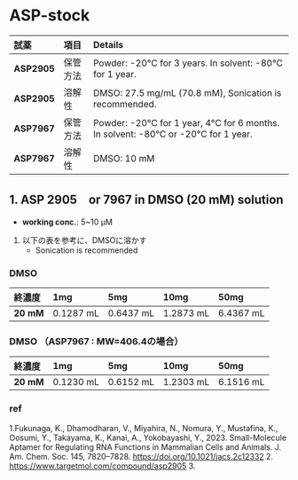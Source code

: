 # ASP-stock

| 試薬 | 項目 | Details |
|:---|:---|:---|
| **ASP2905** | 保管方法 | Powder: -20°C for 3 years. In solvent: -80°C for 1 year. |
| **ASP2905** | 溶解性 | DMSO: 27.5 mg/mL (70.8 mM), Sonication is recommended. |
| **ASP7967** | 保管方法 | Powder: -20°C for 1 year, 4°C for 6 months. In solvent: -80°C or -20°C for 1 year. |
| **ASP7967** | 溶解性 | DMSO: 10 mM |

## 1. ASP 2905　or 7967 in DMSO (20 mM) solution 
- **working conc.**: 5~10 µM
1. 以下の表を参考に、DMSOに溶かす
   - Sonication is recommended

### DMSO
| 終濃度 | 1mg | 5mg | 10mg | 50mg |
|:---|:---|:---|:---|:---|
| **20 mM** | 0.1287 mL | 0.6437 mL | 1.2873 mL | 6.4367 mL |

### DMSO （ASP7967 : MW=406.4の場合）
| 終濃度 | 1mg | 5mg | 10mg | 50mg |
|:---|:---|:---|:---|:---|
| **20 mM** | 0.1230 mL | 0.6152 mL | 1.2303 mL | 6.1516 mL |

### ref
1.Fukunaga, K., Dhamodharan, V., Miyahira, N., Nomura, Y., Mustafina, K., Oosumi, Y., Takayama, K., Kanai, A., Yokobayashi, Y., 2023. Small-Molecule Aptamer for Regulating RNA Functions in Mammalian Cells and Animals. J. Am. Chem. Soc. 145, 7820–7828. https://doi.org/10.1021/jacs.2c12332
2. https://www.targetmol.com/compound/asp2905
3. 
